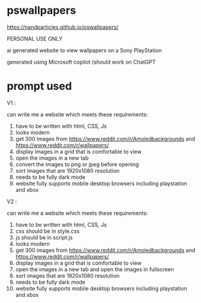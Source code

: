 # pswallpapers

https://nandparticles.github.io/pswallpapers/

PERSONAL USE ONLY 

ai generated website to view wallpapers on a Sony PlayStation 

generated using Microsoft copilot (should work on ChatGPT


# prompt used

V1 :

can write me a website which meets these requirements:

1. have to be written with html, CSS, Js
2. looks modern 
3. get 300 images from https://www.reddit.com/r/Amoledbackgrounds and https://www.reddit.com/r/wallpapers/
4. display images in a grid that is comfortable to view 
5. open the images in a new tab
6. convert the images to png or jpeg before opening
7. sort images that are 1920x1080 resolution
8. needs to be fully dark mode
9. website fully supports mobile desktop browsers including playstation and xbox


V2 :

can write me a website which meets these requirements:

1. have to be written with html, CSS, Js
2. css should be in style.css
3. js should be in script.js
4. looks modern 
5. get 300 images from https://www.reddit.com/r/Amoledbackgrounds and https://www.reddit.com/r/wallpapers/
6. display images in a grid that is comfortable to view 
7. open the images in a new tab and open the images in fullscreen
8. sort images that are 1920x1080 resolution
9. needs to be fully dark mode
10. website fully supports mobile desktop browsers including playstation and xbox



